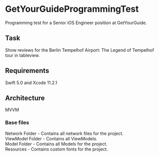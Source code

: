 # GetYourGuideProgrammingTest

Programming test for a Senior iOS Engineer position at GetYourGuide.

## Task

Show reviews for the Berlin Tempelhof Airport: The Legend of Tempelhof tour in tableview.

## Requirements

Swift 5.0 and Xcode 11.2.1


## Architecture

MVVM

### Base files

Network Folder - Contains all network files for the project.  
ViewModel Folder - Contains all ViewModels.  
Model Folder - Contains all Models for the project.  
Resources - Contains custom fonts for the project.  

